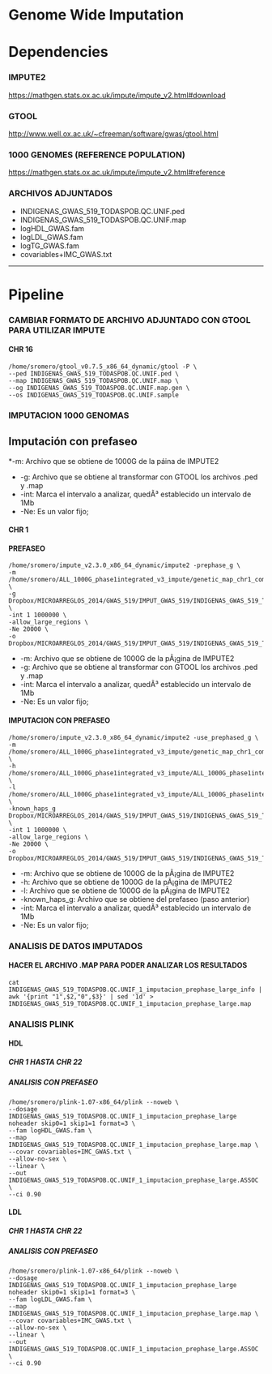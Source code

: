 Genome Wide Imputation
======================


# Dependencies

###  IMPUTE2
https://mathgen.stats.ox.ac.uk/impute/impute_v2.html#download

###  GTOOL

http://www.well.ox.ac.uk/~cfreeman/software/gwas/gtool.html

### 1000 GENOMES (REFERENCE POPULATION)

https://mathgen.stats.ox.ac.uk/impute/impute_v2.html#reference


### ARCHIVOS ADJUNTADOS

- INDIGENAS_GWAS_519_TODASPOB.QC.UNIF.ped
- INDIGENAS_GWAS_519_TODASPOB.QC.UNIF.map
- logHDL_GWAS.fam
- logLDL_GWAS.fam
- logTG_GWAS.fam
- covariables+IMC_GWAS.txt

---------------------------------


# Pipeline


### CAMBIAR FORMATO DE ARCHIVO ADJUNTADO CON GTOOL PARA UTILIZAR IMPUTE

#### CHR 16 


    /home/sromero/gtool_v0.7.5_x86_64_dynamic/gtool -P \
    --ped INDIGENAS_GWAS_519_TODASPOB.QC.UNIF.ped \
    --map INDIGENAS_GWAS_519_TODASPOB.QC.UNIF.map \
    --og INDIGENAS_GWAS_519_TODASPOB.QC.UNIF.map.gen \
    --os INDIGENAS_GWAS_519_TODASPOB.QC.UNIF.sample



### IMPUTACION 1000 GENOMAS

## Imputación con prefaseo

 *-m: Archivo que se obtiene de 1000G de la páina de IMPUTE2
 * -g: Archivo que se obtiene al transformar con GTOOL los archivos .ped y .map
 * -int: Marca el intervalo a analizar, quedÃ³ establecido un intervalo de 1Mb
 * -Ne: Es un valor fijo;



#### CHR 1

#### PREFASEO


    /home/sromero/impute_v2.3.0_x86_64_dynamic/impute2 -prephase_g \
    -m /home/sromero/ALL_1000G_phase1integrated_v3_impute/genetic_map_chr1_combined_b37.txt \
    -g Dropbox/MICROARREGLOS_2014/GWAS_519/IMPUT_GWAS_519/INDIGENAS_GWAS_519_TODASPOB.QC.UNIF.map.gen \
    -int 1 1000000 \
    -allow_large_regions \
    -Ne 20000 \
    -o Dropbox/MICROARREGLOS_2014/GWAS_519/IMPUT_GWAS_519/INDIGENAS_GWAS_519_TODASPOB.QC.UNIF_1_imputacion_prephase

 * -m: Archivo que se obtiene de 1000G de la pÃ¡gina de IMPUTE2
 * -g: Archivo que se obtiene al transformar con GTOOL los archivos .ped y .map
 * -int: Marca el intervalo a analizar, quedÃ³ establecido un intervalo de 1Mb
 * -Ne: Es un valor fijo;


#### IMPUTACION CON PREFASEO

    /home/sromero/impute_v2.3.0_x86_64_dynamic/impute2 -use_prephased_g \
    -m /home/sromero/ALL_1000G_phase1integrated_v3_impute/genetic_map_chr1_combined_b37.txt \
    -h /home/sromero/ALL_1000G_phase1integrated_v3_impute/ALL_1000G_phase1integrated_v3_chr1_impute.hap.gz \
    -l /home/sromero/ALL_1000G_phase1integrated_v3_impute/ALL_1000G_phase1integrated_v3_chr1_impute.legend.gz \
    -known_haps_g Dropbox/MICROARREGLOS_2014/GWAS_519/IMPUT_GWAS_519/INDIGENAS_GWAS_519_TODASPOB.QC.UNIF_1_imputacion_prephase_haps \
    -int 1 1000000 \
    -allow_large_regions \
    -Ne 20000 \
    -o Dropbox/MICROARREGLOS_2014/GWAS_519/IMPUT_GWAS_519/INDIGENAS_GWAS_519_TODASPOB.QC.UNIF_1_imputacion_prephase_large


 * -m: Archivo que se obtiene de 1000G de la pÃ¡gina de IMPUTE2
 * -h: Archivo que se obtiene de 1000G de la pÃ¡gina de IMPUTE2
 * -l: Archivo que se obtiene de 1000G de la pÃ¡gina de IMPUTE2
 * -known_haps_g: Archivo que se obtiene del prefaseo (paso anterior)
 * -int: Marca el intervalo a analizar, quedÃ³ establecido un intervalo de 1Mb
 * -Ne: Es un valor fijo;




### ANALISIS DE DATOS IMPUTADOS



#### HACER EL ARCHIVO .MAP PARA PODER ANALIZAR LOS RESULTADOS

    cat INDIGENAS_GWAS_519_TODASPOB.QC.UNIF_1_imputacion_prephase_large_info | awk '{print "1",$2,"0",$3}' | sed '1d' > INDIGENAS_GWAS_519_TODASPOB.QC.UNIF_1_imputacion_prephase_large.map



### ANALISIS PLINK

#### HDL


##### CHR 1 HASTA CHR 22

##### ANALISIS CON PREFASEO

    /home/sromero/plink-1.07-x86_64/plink --noweb \
    --dosage INDIGENAS_GWAS_519_TODASPOB.QC.UNIF_1_imputacion_prephase_large noheader skip0=1 skip1=1 format=3 \
    --fam logHDL_GWAS.fam \
    --map INDIGENAS_GWAS_519_TODASPOB.QC.UNIF_1_imputacion_prephase_large.map \
    --covar covariables+IMC_GWAS.txt \
    --allow-no-sex \
    --linear \
    --out INDIGENAS_GWAS_519_TODASPOB.QC.UNIF_1_imputacion_prephase_large.ASSOC \
    --ci 0.90



#### LDL


##### CHR 1 HASTA CHR 22

##### ANALISIS CON PREFASEO

    /home/sromero/plink-1.07-x86_64/plink --noweb \
    --dosage INDIGENAS_GWAS_519_TODASPOB.QC.UNIF_1_imputacion_prephase_large noheader skip0=1 skip1=1 format=3 \
    --fam logLDL_GWAS.fam \
    --map INDIGENAS_GWAS_519_TODASPOB.QC.UNIF_1_imputacion_prephase_large.map \
    --covar covariables+IMC_GWAS.txt \
    --allow-no-sex \
    --linear \
    --out INDIGENAS_GWAS_519_TODASPOB.QC.UNIF_1_imputacion_prephase_large.ASSOC \
    --ci 0.90

